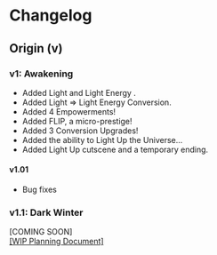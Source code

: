 # Changelog
## Origin (v)
### v1: Awakening

- Added Light and Light Energy .
- Added Light => Light Energy Conversion.
- Added 4 Empowerments!
- Added FLIP, a micro-prestige! 
- Added 3 Conversion Upgrades!
- Added the ability to Light Up the Universe...
- Added Light Up cutscene and a temporary ending.

#### v1.01

- Bug fixes

### v1.1: Dark Winter
[COMING SOON]<br>
[[WIP Planning Document]](https://docs.google.com/document/d/1OmzeAUnUQOK31cJI6Ra8TYhiQYSSVXwpSZP5iEh0zSU/edit)
